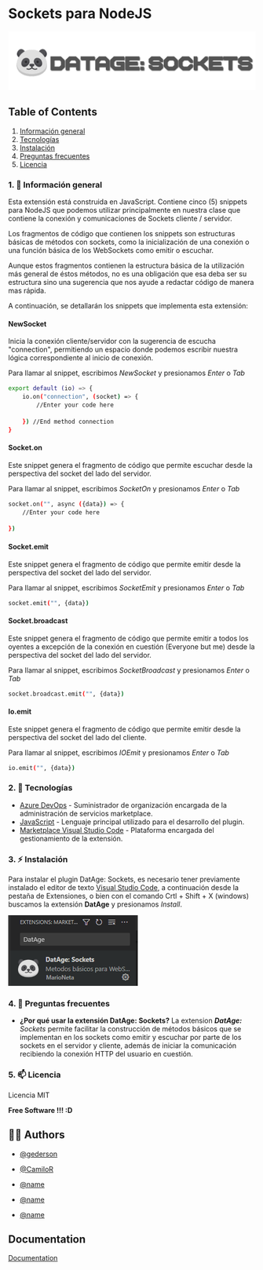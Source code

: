 # Sockets para NodeJS

[![DatAge](https://raw.githubusercontent.com/GedersonG/socket-extension/main/img/Adjust-logo.png)](https://datage-production.up.railway.app/)

## Table of Contents
1. [Información general](#1--información-general)
2. [Tecnologías](#2--tecnologías)
3. [Instalación](#3-%EF%B8%8F-instalación)
4. [Preguntas frecuentes](#4--preguntas-frecuentes)
5. [Licencia](#5--licencia)

### 1. 🤔 Información general

Esta extensión está construida en JavaScript. Contiene cinco (5) snippets para NodeJS que podemos utilizar principalmente en nuestra clase que contiene la conexión y comunicaciones de Sockets cliente / servidor.

Los fragmentos de código que contienen los snippets son estructuras básicas de métodos con sockets, como la inicialización de una conexión o una función básica de los WebSockets como emitir o escuchar.

Aunque estos fragmentos contienen la estructura básica de la utilización más general de éstos métodos, no es una obligación que esa deba ser su estructura sino una sugerencia que nos ayude a redactar código de manera mas rápida.

A continuación, se detallarán los snippets que implementa esta extensión:

#### NewSocket

Inicia la conexión cliente/servidor con la sugerencia de escucha "connection", permitiendo un espacio donde podemos escribir nuestra lógica correspondiente al inicio de conexión.

Para llamar al snippet, escribimos _NewSocket_ y presionamos _Enter_ o _Tab_

```sh
export default (io) => {
    io.on("connection", (socket) => {
        //Enter your code here

    }) //End method connection
}
```

#### Socket.on

Este snippet genera el fragmento de código que permite escuchar desde la perspectiva del socket del lado del servidor.

Para llamar al snippet, escribimos _SocketOn_ y presionamos _Enter_ o _Tab_

```sh
socket.on("", async ({data}) => {
    //Enter your code here

})
```

#### Socket.emit

Este snippet genera el fragmento de código que permite emitir desde la perspectiva del socket del lado del servidor.

Para llamar al snippet, escribimos _SocketEmit_ y presionamos _Enter_ o _Tab_

```sh
socket.emit("", {data})
```

#### Socket.broadcast

Este snippet genera el fragmento de código que permite emitir a todos los oyentes a excepción de la conexión en cuestión (Everyone but me) desde la perspectiva del socket del lado del servidor.

Para llamar al snippet, escribimos _SocketBroadcast_ y presionamos _Enter_ o _Tab_

```sh
socket.broadcast.emit("", {data})
```

#### Io.emit

Este snippet genera el fragmento de código que permite emitir desde la perspectiva del socket del lado del cliente.

Para llamar al snippet, escribimos _IOEmit_ y presionamos _Enter_ o _Tab_

```sh
io.emit("", {data})
```

### 2. 🔗 Tecnologías

- [Azure DevOps](https://azure.microsoft.com/es-es/products/devops) - Suministrador de organización encargada de la administración de servicios marketplace.
- [JavaScript](https://www.javascript.com/) - Lenguaje principal utilizado para el desarrollo del plugin.
- [Marketplace Visual Studio Code](https://marketplace.visualstudio.com/vscode) - Plataforma encargada del gestionamiento de la extensión.

### 3. ⚡️ Instalación

Para instalar el plugin DatAge: Sockets, es necesario tener previamente instalado el editor de texto [Visual Studio Code](https://code.visualstudio.com/), a continuación desde la pestaña de Extensiones, o bien con el comando Crtl + Shift + X (windows) buscamos la extensión **DatAge** y presionamos _Install_.

![Extensión sockets - DatAge](https://raw.githubusercontent.com/GedersonG/socket-extension/main/img/extension-datage.PNG)

### 4. 💬 Preguntas frecuentes

- **¿Por qué usar la extensión DatAge: Sockets?**
    La extension _**DatAge:** Sockets_ permite facilitar la construcción de métodos básicos que se implementan en los sockets como emitir y escuchar por parte de los sockets en el servidor y cliente, además de iniciar la comunicación recibiendo la conexión HTTP del usuario en cuestión.

### 5. 📫 Licencia

Licencia MIT

**Free Software !!! :D**

## 👯‍♀️ Authors

- [@gederson](https://www.github.com/https://github.com/GedersonG)

- [@CamiloR](https://www.github.com/https://github.com/CamiloRamirezP)

- [@name](https://www.github.com/https://github.com/name)

- [@name](https://www.github.com/https://github.com/name)

- [@name](https://www.github.com/https://github.com/name)

## Documentation

[Documentation](https://docs.google.com/document/d/1gewPhSp0FSilMlkJxB-aGiw4JRkLItmUHs6Aegr1xIM/edit?usp=sharing)
